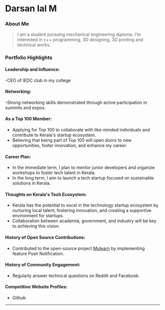 # Darsan lal M

### About Me

> I am a student pursuing mechanical engineering diploma. I'm interested in c++ programming, 3D designing, 3D printing and technical works.


### Portfolio Highlights



#### Leadership and Influence: 
-CEO of IEDC club in my college

#### Networking: 
-Strong networking skills demonstrated through active participation in summits and expos.


#### As a Top 100 Member: 
- Applying for Top 100 to collaborate with like-minded individuals and contribute to Kerala's startup ecosystem.
- Believing that being part of Top 100 will open doors to new opportunities, foster innovation, and enhance my career.


#### Career Plan: 
- In the immediate term, I plan to mentor junior developers and organize workshops to foster tech talent in Kerala.
- In the long term, I aim to launch a tech startup focused on sustainable solutions in Kerala.


#### Thoughts on Kerala's Tech Ecosystem: 
- Kerala has the potential to excel in the technology startup ecosystem by nurturing local talent, fostering innovation, and creating a supportive environment for startups.
- Collaboration between academia, government, and industry will be key to achieving this vision.

#### History of Open Source Contributions:

- Contributed to the open-source project [Mulearn](https://github.com/gtech-mulearn/mulearn) by implementing feature Push Notification.

#### History of Community Engagement:

- Regularly answer technical questions on Reddit and Facebook.


#### Competitive Website Profiles:

- Github




---
